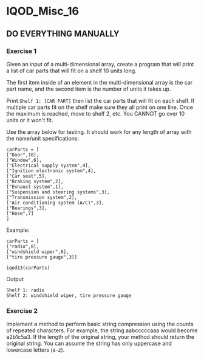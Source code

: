 # IQOD_Misc_16

## DO EVERYTHING MANUALLY

### Exercise 1

Given an input of a multi-dimensional array, create a program that will print a list of car parts that will fit on a shelf 10 units long.

The first item inside of an element in the multi-dimensional array is the car part name, and the second item is the number of units it takes up.

Print ```Shelf 1: [CAR PART]``` then list the car parts that will fit on each shelf. If multiple car parts fit on the shelf make sure they all print on one line. Once the maximum is reached, move to shelf 2, etc. You CANNOT go over 10 units or it won't fit.

Use the array below for testing. It should work for any length of array with the name/unit specifications:
```
carParts = [
["Door",10],
["Window",6],
["Electrical supply system",4],
["Ignition electronic system",4],
["Car seat",5],
["Braking system",2],
["Exhaust system",1],
["Suspension and steering systems",3],
["Transmission system",2],
["Air conditioning system (A/C)",3],
["Bearings",3],
["Hose",7]
]
```

Example:
```
carParts = [
["radio",8],
["windshield wiper",6],
["tire pressure gauge",3]]

iqod13(carParts)
```
Output
```
Shelf 1: radio
Shelf 2: windshield wiper, tire pressure gauge
```

### Exercise 2

Implement a method to perform basic string compression using the counts of repeated characters. For example, the string aabcccccaaa would become a2b1c5a3. If the length of the original string, your method should return the original string. You can assume the string has only uppercase and lowercase letters (a-z).
